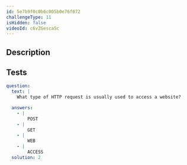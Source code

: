 ```yaml
---
id: 5e7b9f0c0b6c005b0e76f072
challengeType: 11
isHidden: false
videoId: c6vZGescaSc
---
```


## Description
<section id='description'>

</section>

## Tests
<section id='tests'>

```yml
question:
  text: |
    What type of HTTP request is usually used to access a website?

  answers:
    - |
        POST
    - |
        GET
    - |
        WEB
    - |
        ACCESS
  solution: 2
```

</section>
